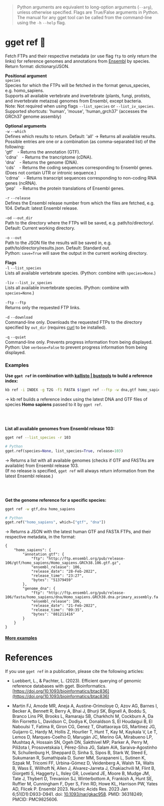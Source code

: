 > Python arguments are equivalent to long-option arguments (`--arg`), unless otherwise specified. Flags are True/False arguments in Python. The manual for any gget tool can be called from the command-line using the `-h` `--help` flag.  
# gget ref 📖
Fetch FTPs and their respective metadata (or use flag `ftp` to only return the links) for reference genomes and annotations from [Ensembl](https://www.ensembl.org/) by species.  
Return format: dictionary/JSON.

**Positional argument**  
`species`  
Species for which the FTPs will be fetched in the format genus_species, e.g. homo_sapiens.  
Supports all available vertebrate and invertebrate (plants, fungi, protists, and invertebrate metazoa) genomes from Ensembl, except bacteria.  
Note: Not required when using flags `--list_species` or `--list_iv_species`.   
Supported shortcuts: 'human', 'mouse', 'human_grch37' (accesses the GRCh37 genome assembly)

**Optional arguments**  
`-w` `--which`  
Defines which results to return. Default: 'all' -> Returns all available results.  
Possible entries are one or a combination (as comma-separated list) of the following:  
'gtf' - Returns the annotation (GTF).  
'cdna' - Returns the trancriptome (cDNA).  
'dna' - Returns the genome (DNA).  
'cds' - Returns the coding sequences corresponding to Ensembl genes. (Does not contain UTR or intronic sequence.)  
'cdrna' - Returns transcript sequences corresponding to non-coding RNA genes (ncRNA).  
'pep' - Returns the protein translations of Ensembl genes.  

`-r` `--release`  
Defines the Ensembl release number from which the files are fetched, e.g. 104. Default: latest Ensembl release.  

`-od` `--out_dir`   
Path to the directory where the FTPs will be saved, e.g. path/to/directory/. Default: Current working directory.

`-o` `--out`    
Path to the JSON file the results will be saved in, e.g. path/to/directory/results.json. Default: Standard out.  
Python: `save=True` will save the output in the current working directory.

**Flags**  
`-l` `--list_species`   
Lists all available vertebrate species. (Python: combine with `species=None`.)  

`-liv` `--list_iv_species`   
Lists all available invertebrate species. (Python: combine with `species=None`.)  

`-ftp` `--ftp`   
Returns only the requested FTP links.  

`-d` `--download`   
Command-line only. Downloads the requested FTPs to the directory specified by `out_dir` (requires [curl](https://curl.se/docs/) to be installed).

`-q` `--quiet`   
Command-line only. Prevents progress information from being displayed.  
Python: Use `verbose=False` to prevent progress information from being displayed. 
  
  
### Examples
**Use `gget ref` in combination with [kallisto | bustools](https://www.kallistobus.tools/kb_usage/kb_ref/) to build a reference index:**
```bash
kb ref -i INDEX -g T2G -f1 FASTA $(gget ref --ftp -w dna,gtf homo_sapiens)
```
&rarr; kb ref builds a reference index using the latest DNA and GTF files of species **Homo sapiens** passed to it by `gget ref`.  

<br/><br/>

**List all available genomes from Ensembl release 103:**  
```bash
gget ref --list_species -r 103
```
```python
# Python
gget.ref(species=None, list_species=True, release=103)
```
&rarr; Returns a list with all available genomes (checks if GTF and FASTAs are available) from Ensembl release 103.   
(If no release is specified, `gget ref` will always return information from the latest Ensembl release.)  

<br/><br/>

**Get the genome reference for a specific species:**   
```bash
gget ref -w gtf,dna homo_sapiens
```
```python
# Python
gget.ref("homo_sapiens", which=["gtf", "dna"])
```
&rarr; Returns a JSON with the latest human GTF and FASTA FTPs, and their respective metadata, in the format:
```
{
    "homo_sapiens": {
        "annotation_gtf": {
            "ftp": "http://ftp.ensembl.org/pub/release-106/gtf/homo_sapiens/Homo_sapiens.GRCh38.106.gtf.gz",
            "ensembl_release": 106,
            "release_date": "28-Feb-2022",
            "release_time": "23:27",
            "bytes": "51379459"
        },
        "genome_dna": {
            "ftp": "http://ftp.ensembl.org/pub/release-106/fasta/homo_sapiens/dna/Homo_sapiens.GRCh38.dna.primary_assembly.fa.gz",
            "ensembl_release": 106,
            "release_date": "21-Feb-2022",
            "release_time": "09:35",
            "bytes": "881211416"
        }
    }
}
```

#### [More examples](https://github.com/pachterlab/gget_examples)

# References
If you use `gget ref` in a publication, please cite the following articles:   

- Luebbert, L., & Pachter, L. (2023). Efficient querying of genomic reference databases with gget. Bioinformatics. [https://doi.org/10.1093/bioinformatics/btac836](https://doi.org/10.1093/bioinformatics/btac836)

- Martin FJ, Amode MR, Aneja A, Austine-Orimoloye O, Azov AG, Barnes I, Becker A, Bennett R, Berry A, Bhai J, Bhurji SK, Bignell A, Boddu S, Branco Lins PR, Brooks L, Ramaraju SB, Charkhchi M, Cockburn A, Da Rin Fiorretto L, Davidson C, Dodiya K, Donaldson S, El Houdaigui B, El Naboulsi T, Fatima R, Giron CG, Genez T, Ghattaoraya GS, Martinez JG, Guijarro C, Hardy M, Hollis Z, Hourlier T, Hunt T, Kay M, Kaykala V, Le T, Lemos D, Marques-Coelho D, Marugán JC, Merino GA, Mirabueno LP, Mushtaq A, Hossain SN, Ogeh DN, Sakthivel MP, Parker A, Perry M, Piližota I, Prosovetskaia I, Pérez-Silva JG, Salam AIA, Saraiva-Agostinho N, Schuilenburg H, Sheppard D, Sinha S, Sipos B, Stark W, Steed E, Sukumaran R, Sumathipala D, Suner MM, Surapaneni L, Sutinen K, Szpak M, Tricomi FF, Urbina-Gómez D, Veidenberg A, Walsh TA, Walts B, Wass E, Willhoft N, Allen J, Alvarez-Jarreta J, Chakiachvili M, Flint B, Giorgetti S, Haggerty L, Ilsley GR, Loveland JE, Moore B, Mudge JM, Tate J, Thybert D, Trevanion SJ, Winterbottom A, Frankish A, Hunt SE, Ruffier M, Cunningham F, Dyer S, Finn RD, Howe KL, Harrison PW, Yates AD, Flicek P. Ensembl 2023. Nucleic Acids Res. 2023 Jan 6;51(D1):D933-D941. doi: [10.1093/nar/gkac958](https://doi.org/10.1093/nar/gkac958). PMID: 36318249; PMCID: PMC9825606.
